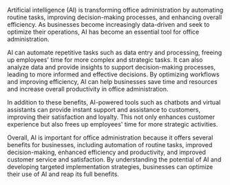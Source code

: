 
Artificial intelligence (AI) is transforming office administration by automating routine tasks, improving decision-making processes, and enhancing overall efficiency. As businesses become increasingly data-driven and seek to optimize their operations, AI has become an essential tool for office administration.

AI can automate repetitive tasks such as data entry and processing, freeing up employees' time for more complex and strategic tasks. It can also analyze data and provide insights to support decision-making processes, leading to more informed and effective decisions. By optimizing workflows and improving efficiency, AI can help businesses save time and resources and increase overall productivity in office administration.

In addition to these benefits, AI-powered tools such as chatbots and virtual assistants can provide instant support and assistance to customers, improving their satisfaction and loyalty. This not only enhances customer experience but also frees up employees' time for more strategic activities.

Overall, AI is important for office administration because it offers several benefits for businesses, including automation of routine tasks, improved decision-making, enhanced efficiency and productivity, and improved customer service and satisfaction. By understanding the potential of AI and developing targeted implementation strategies, businesses can optimize their use of AI and reap its full benefits.
